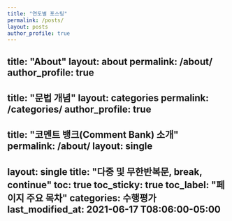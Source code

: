 ```yaml
---
title: "연도별 포스팅"
permalink: /posts/
layout: posts
author_profile: true
---
```

title: "About"
layout: about
permalink: /about/
author_profile: true
---
title: "문법 개념"
layout: categories
permalink: /categories/
author_profile: true
---
title: "코멘트 뱅크(Comment Bank) 소개" 
permalink: /about/
layout: single
---
layout: single
title: "다중 및 무한반복문, break, continue"
toc: true
toc_sticky: true
toc_label: "페이지 주요 목차" categories: 수행평가
last_modified_at: 2021-06-17 T08:06:00-05:00
---
